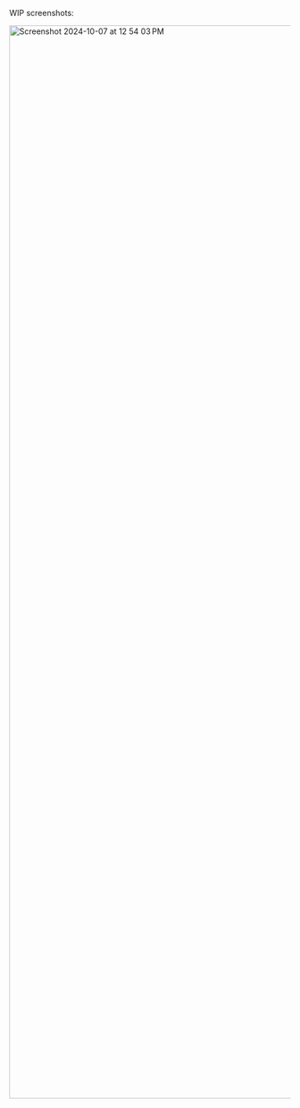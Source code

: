 WIP screenshots:

<img width="1920" alt="Screenshot 2024-10-07 at 12 54 03 PM" src="https://github.com/user-attachments/assets/91551845-dd48-4f60-943a-65b30d97d76d">
